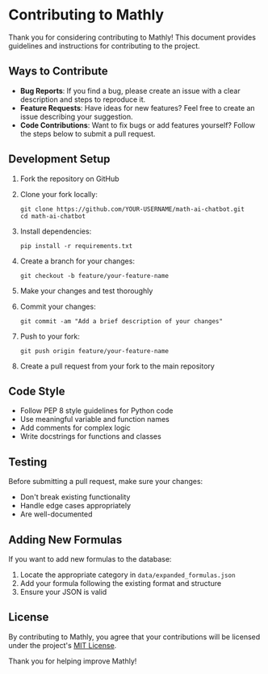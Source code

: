 # Contributing to Mathly

Thank you for considering contributing to Mathly! This document provides guidelines and instructions for contributing to the project.

## Ways to Contribute

- **Bug Reports**: If you find a bug, please create an issue with a clear description and steps to reproduce it.
- **Feature Requests**: Have ideas for new features? Feel free to create an issue describing your suggestion.
- **Code Contributions**: Want to fix bugs or add features yourself? Follow the steps below to submit a pull request.

## Development Setup

1. Fork the repository on GitHub
2. Clone your fork locally:
   ```
   git clone https://github.com/YOUR-USERNAME/math-ai-chatbot.git
   cd math-ai-chatbot
   ```

3. Install dependencies:
   ```
   pip install -r requirements.txt
   ```

4. Create a branch for your changes:
   ```
   git checkout -b feature/your-feature-name
   ```

5. Make your changes and test thoroughly

6. Commit your changes:
   ```
   git commit -am "Add a brief description of your changes"
   ```

7. Push to your fork:
   ```
   git push origin feature/your-feature-name
   ```

8. Create a pull request from your fork to the main repository

## Code Style

- Follow PEP 8 style guidelines for Python code
- Use meaningful variable and function names
- Add comments for complex logic
- Write docstrings for functions and classes

## Testing

Before submitting a pull request, make sure your changes:
- Don't break existing functionality
- Handle edge cases appropriately
- Are well-documented

## Adding New Formulas

If you want to add new formulas to the database:
1. Locate the appropriate category in `data/expanded_formulas.json`
2. Add your formula following the existing format and structure
3. Ensure your JSON is valid

## License

By contributing to Mathly, you agree that your contributions will be licensed under the project's [MIT License](LICENSE).

Thank you for helping improve Mathly!
